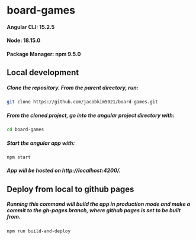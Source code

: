 # board-games
#### Angular CLI: 15.2.5
#### Node: 18.15.0
#### Package Manager: npm 9.5.0

## Local development
##### Clone the repository. From the parent directory, run:
```sh
git clone https://github.com/jacobkim5021/board-games.git
```
##### From the cloned project, go into the angular project directory with:
```sh
cd board-games
```
##### Start the angular app with:
```sh
npm start
```
##### App will be hosted on http://localhost:4200/.

## Deploy from local to github pages
##### Running this command will build the app in production mode and make a commit to the gh-pages branch, where github pages is set to be built from.
```sh
npm run build-and-deploy
```